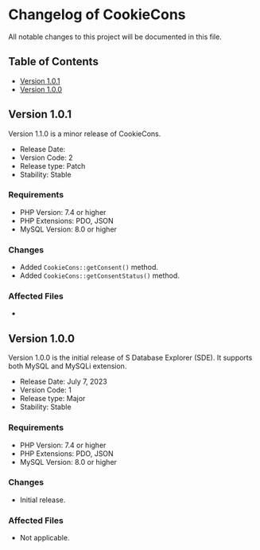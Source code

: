 # Changelog of CookieCons

All notable changes to this project will be documented in this file.

## Table of Contents

- [Version 1.0.1](#version-101)
- [Version 1.0.0](#version-100)

## Version 1.0.1

Version 1.1.0 is a minor release of CookieCons.

- Release Date:
- Version Code: 2
- Release type: Patch
- Stability: Stable

### Requirements

- PHP Version: 7.4 or higher
- PHP Extensions: PDO, JSON
- MySQL Version: 8.0 or higher

### Changes

- Added `CookieCons::getConsent()` method.
- Added `CookieCons::getConsentStatus()` method.

### Affected Files

-

## Version 1.0.0

Version 1.0.0 is the initial release of S Database Explorer (SDE). It supports both MySQL and MySQLi extension.

- Release Date: July 7, 2023
- Version Code: 1
- Release type: Major
- Stability: Stable

### Requirements

- PHP Version: 7.4 or higher
- PHP Extensions: PDO, JSON
- MySQL Version: 8.0 or higher

### Changes

- Initial release.

### Affected Files

- Not applicable.